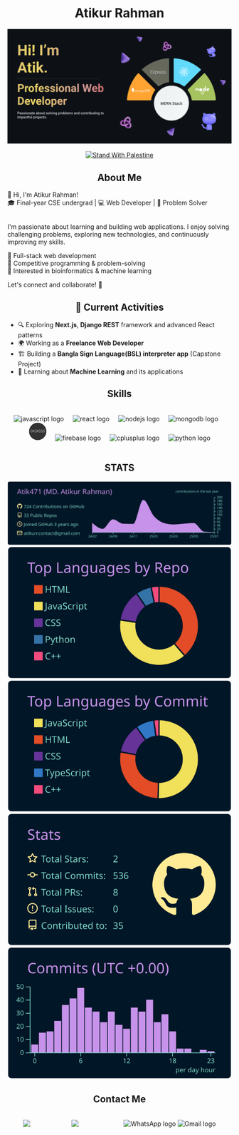 <h1 align="center">Atikur Rahman</h1>

![Banner img](assets/banner.png)

<div align="center">
  <a href="https://techforpalestine.org/learn-more">
    <img src="https://raw.githubusercontent.com/Safouene1/support-palestine-banner/master/StandWithPalestine.svg" alt="Stand With Palestine" />
  </a>
</div>

<h2 align="center">About Me</h2>
👋 Hi, I'm Atikur Rahman!  <br>
🎓 Final-year CSE undergrad | 💻 Web Developer | 🚀 Problem Solver  <br><br>

I'm passionate about learning and building web applications. I enjoy solving challenging problems, exploring new technologies, and continuously improving my skills.  <br>

🔹 Full-stack web development  
🔹 Competitive programming & problem-solving  
🔹 Interested in bioinformatics & machine learning  <br>

Let's connect and collaborate! 🚀  

<h2 align="center">🚀 Current Activities </h2>

- 🔍 Exploring **Next.js**, **Django REST** framework and advanced React patterns  
- 🌍 Working as a **Freelance Web Developer**
- 🏗️ Building a **Bangla Sign Language(BSL) interpreter app** (Capstone Project)  
- 🧬 Learning about **Machine Learning** and its applications  
<!-- - 🏆 Solving **DSA** problems and improving problem-solving skills  -->

<h2 align="center">Skills</h2>
<br>
<div align="center">
  <img src="https://cdn.jsdelivr.net/gh/devicons/devicon/icons/javascript/javascript-original.svg" height="40" alt="javascript logo"  />
  <img width="12" />
  <img src="https://cdn.jsdelivr.net/gh/devicons/devicon/icons/react/react-original.svg" height="40" alt="react logo"  />
  <img width="12" />
  <img src="https://cdn.jsdelivr.net/gh/devicons/devicon/icons/nodejs/nodejs-original.svg" height="40" alt="nodejs logo"  />
  <img width="12" />
  <img src="https://cdn.jsdelivr.net/gh/devicons/devicon/icons/mongodb/mongodb-original.svg" height="40" alt="mongodb logo"  />
  <img width="12" />
  <img src="/assets/express-js.svg" height="40" alt="express logo"  />
  <img width="12" />
  <img src="https://cdn.jsdelivr.net/gh/devicons/devicon/icons/firebase/firebase-plain.svg" height="40" alt="firebase logo"  />
  <img width="12" />
  <img src="https://cdn.jsdelivr.net/gh/devicons/devicon/icons/cplusplus/cplusplus-original.svg" height="40" alt="cplusplus logo"  />
  <img width="12" />
  <img src="https://cdn.jsdelivr.net/gh/devicons/devicon/icons/python/python-original.svg" height="40" alt="python logo"  />
</div>

<br>


<h2 align="center">STATS</h2>

<p align="center">
  <a href="https://github.com/vn7n24fzkq/github-profile-summary-cards">
    <img src="https://raw.githubusercontent.com/Atik471/Atik471/master/profile-summary-card-output/nightowl/0-profile-details.svg" />
  </a>
  <a href="https://github.com/vn7n24fzkq/github-profile-summary-cards">
    <img src="https://raw.githubusercontent.com/Atik471/Atik471/master/profile-summary-card-output/nightowl/1-repos-per-language.svg" />
  </a>
  <a href="https://github.com/vn7n24fzkq/github-profile-summary-cards">
    <img src="https://raw.githubusercontent.com/Atik471/Atik471/master/profile-summary-card-output/nightowl/2-most-commit-language.svg" />
  </a>
  <a href="https://github.com/vn7n24fzkq/github-profile-summary-cards">
    <img src="https://raw.githubusercontent.com/Atik471/Atik471/master/profile-summary-card-output/nightowl/3-stats.svg" />
  </a>
  <a href="https://github.com/vn7n24fzkq/github-profile-summary-cards">
    <img src="https://raw.githubusercontent.com/Atik471/Atik471/master/profile-summary-card-output/nightowl/4-productive-time.svg" />
  </a>
</p>


<h2 align="center">Contact Me</h2>
<br>
<div align="center">
  <a href="https://www.linkedin.com/in/md-atikur-rahman-shafin/" style="color:transparent;"><img src="https://raw.githubusercontent.com/maurodesouza/profile-readme-generator/master/src/assets/icons/social/linkedin/default.svg" width="52" height="40" alt="LinkedIn logo"/></a>
  <a href="https://www.facebook.com/atikur.rahman.424121/" style="color:transparent;"><img src="https://raw.githubusercontent.com/maurodesouza/profile-readme-generator/master/src/assets/icons/social/facebook/default.svg" width="52" height="40" alt="Facebook logo"/></a>
  <a href="https://wa.me/8801608107163" style="text-decoration:none;"><img src="https://raw.githubusercontent.com/maurodesouza/profile-readme-generator/master/src/assets/icons/social/whatsapp/default.svg" width="52" height="40" alt="WhatsApp logo"/></a>
  <a href="mailto:atikurr.contact@gmail.com" style="text-decoration:none;"><img src="https://raw.githubusercontent.com/maurodesouza/profile-readme-generator/master/src/assets/icons/social/gmail/default.svg" width="52" height="40" alt="Gmail logo"/></a>
</div>

<br>
